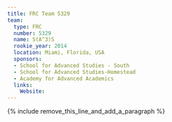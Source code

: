 ```yaml
---
title: FRC Team 5329
team:
  type: FRC
  number: 5329
  name: S(A^3)S
  rookie_year: 2014
  location: Miami, Florida, USA
  sponsors:
  - School for Advanced Studies - South
  - School for Advanced Studies-Homestead
  - Academy for Advanced Academics
  links:
    Website:
---
```


{% include remove_this_line_and_add_a_paragraph %}